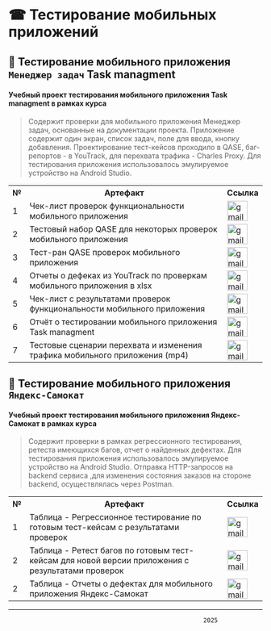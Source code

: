 # ☎ Тестирование мобильных приложений

## 👾 Тестирование мобильного приложения `Менеджер задач` Task managment

#### Учебный проект тестирования мобильного приложения **Task managment** в рамках курса
> Содержит проверки для мобильного приложения Менеджер задач, основанные на документации проекта. Приложение содержит один экран, список задач, поле для ввода, кнопку добавления. Проектирование тест-кейсов проходило в QASE, баг-репортов - в YouTrack, для перехвата трафика - Charles Proxy. Для тестирования приложения использовалось эмулируемое устройство на Android Studio.

<table>
      <tr>
        <th>№</th>
        <th>Артефакт</th>
        <th>Ссылка</th>
      </tr>
      <tr>
        <td>1</td>
        <td>Чек-лист проверок функциональности мобильного приложения</td>
        <td><a href= "https://docs.google.com/spreadsheets/d/1v0WNQLPMX7xzAkS-lpOr7J0xPIKjulsJNPv2caY3E4c/edit?usp=sharing"><img title="publiclink" src="https://img.icons8.com/?size=100&id=80410&format=png&color=000000" width="40" height="40" alt="gmail"/></a></td>
      </tr>
      <tr>
        <td>2</td>
        <td>Тестовый набор QASE для некоторых проверок мобильного приложения</td>
        <td><a href= "https://github.com/Morrhat/mobile/blob/main/G9-2025-01-28.pdf"><img title="publiclink" src="https://img.icons8.com/?size=100&id=80410&format=png&color=000000" width="40" height="40" alt="gmail"/></a></td>
      </tr>
      <tr>
        <td>3</td>
        <td>Тест-ран QASE проверок мобильного приложения</td>
        <td><a href= "https://github.com/Morrhat/mobile/blob/main/G9-Express%2Brun%2B2025_01_30.pdf"><img title="publiclink" src="https://img.icons8.com/?size=100&id=80410&format=png&color=000000" width="40" height="40" alt="gmail"/></a></td>
      </tr>
      <tr>
        <td>4</td>
        <td>Отчеты о дефеках из YouTrack по проверкам мобильного приложения в xlsx</td>
        <td><a href= "https://github.com/Morrhat/mobile/blob/main/G9-Bug%2BReport%2B2025_01_30_Rusau.xlsx"><img title="publiclink" src="https://img.icons8.com/?size=100&id=80410&format=png&color=000000" width="40" height="40" alt="gmail"/></a></td>
      </tr>
      <tr>
        <td>5</td>
        <td>Чек-лист с результатами проверок функциональности мобильного приложения</td>
        <td><a href= "https://docs.google.com/spreadsheets/d/194MQDu_qT0ctys4nKn1OyyA9nhhe5fXN2HBITw4H5VM/edit?usp=sharing"><img title="publiclink" src="https://img.icons8.com/?size=100&id=80410&format=png&color=000000" width="40" height="40" alt="gmail"/></a></td>
      </tr>
      <tr>
        <td>6</td>
        <td>Отчёт о тестировании мобильного приложения Task managment</td>
        <td><a href= "https://docs.google.com/document/d/1in8vhGDJyLIAwohTrGDg9sB5HhnRPnkjIC00mXmVl-I/edit?usp=sharing"><img title="publiclink" src="https://img.icons8.com/?size=100&id=80410&format=png&color=000000" width="40" height="40" alt="gmail"/></a></td>
      </tr>
      <tr>
        <td>7</td>
        <td>Тестовые сценарии перехвата и изменения трафика мобильного приложения (mp4)</td>
        <td><a href= "https://github.com/Morrhat/mobile/blob/main/Task_sniffer_mobile.mp4"><img title="publiclink" src="https://img.icons8.com/?size=100&id=80410&format=png&color=000000" width="40" height="40" alt="gmail"/></a></td>
      </tr>
</table>






## 👾 Тестирование мобильного приложения `Яндекс-Самокат`
#### Учебный проект тестирования мобильного приложения **Яндекс-Самокат** в рамках курса
> Содержит проверки в рамках регрессионного тестирования, ретеста имеющихся багов, отчет о найденных дефектах. Для тестирования приложения использовалось эмулируемое устройство на Android Studio. Отправка HTTP-запросов на backend сервиса ,для изменения состояния заказов на стороне backend, осуществлялась через Postman.


<table>
      <tr>
        <th>№</th>
        <th>Артефакт</th>
        <th>Ссылка</th>
      </tr>
      <tr>
        <td>1</td>
        <td>Таблица - Регрессионное тестирование по готовым тест-кейсам с результатами проверок</td>
        <td><a href= "https://docs.google.com/spreadsheets/d/1mRi2XozWIrls8ej4G_iigOVZf3oq1N5GNsXfKCqnrG4/edit?usp=sharing"><img title="publiclink" src="https://img.icons8.com/?size=100&id=80410&format=png&color=000000" width="40" height="40" alt="gmail"/></a></td>
      </tr>
      <tr>
        <td>2</td>
        <td>Таблица - Ретест багов по готовым тест-кейсам для новой версии приложения с результатами проверок</td>
        <td><a href= "https://docs.google.com/spreadsheets/d/1kN_aHzaz59BA5ao0IFztBpWnnGlexH04blVwZhqWy2k/edit?usp=sharing"><img title="publiclink" src="https://img.icons8.com/?size=100&id=80410&format=png&color=000000" width="40" height="40" alt="gmail"/></a></td>
      </tr>
      <tr>
        <td>2</td>
        <td>Таблица - Отчеты о дефектах для мобильного приложения Яндекс-Самокат</td>
        <td><a href= "https://docs.google.com/spreadsheets/d/1WVizxDzCmZouFyHMyvFnu0KxoAp3hTcmBrVhrLB3UlE/edit?usp=sharing"><img title="publiclink" src="https://img.icons8.com/?size=100&id=80410&format=png&color=000000" width="40" height="40" alt="gmail"/></a></td>
      </tr>
</table>

---
                                                          2025



